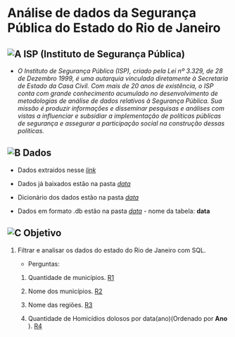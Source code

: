 # Análise de dados da Segurança Pública do Estado do Rio de Janeiro

## ![A](https://cdn-icons-png.flaticon.com/24/1085/1085456.png) ISP (Instituto de Segurança Pública)

- *O Instituto de Segurança Pública (ISP), criado pela Lei nº 3.329, de 28 de Dezembro 1999, é uma autarquia vinculada diretamente à Secretaria de Estado da Casa Civil. Com mais de 20 anos de existência, o ISP conta com grande conhecimento acumulado no desenvolvimento de metodologias de análise de dados relativos à Segurança Pública. Sua missão é produzir informações e disseminar pesquisas e análises com vistas a influenciar e subsidiar a implementação de políticas públicas de segurança e assegurar a participação social na construção dessas políticas.*

## ![B](https://cdn-icons-png.flaticon.com/24/9872/9872417.png) Dados

- Dados extraidos nesse *[link](https://www.ispdados.rj.gov.br/Arquivos/BaseMunicipioMensal.csv)*

- Dados já baixados estão na pasta *[data](https://github.com/Prog-LucasAlves/AED_Dados_Seguranca_Publica/tree/main/data/raw_dados)*

- Dicionário dos dados estão na pasta *[data](https://github.com/Prog-LucasAlves/AED_Dados_Seguranca_Publica/tree/main/data/dict_dados)*

- Dados em formato .db estão na pasta *[data](https://github.com/Prog-LucasAlves/AED_Dados_Seguranca_Publica/tree/main/data/db_dados)* - nome da tabela: **data**

## ![C](https://cdn-icons-png.flaticon.com/24/977/977451.png) Objetivo

1. Filtrar e analisar os dados do estado do Rio de Janeiro com SQL.

    - Perguntas:
    01. Quantidade de municípios. [R1](https://github.com/Prog-LucasAlves/AED_Dados_Seguranca_Publica/tree/main/SQL/Respostas%20SQL/R01)

    02. Nome dos municípios. [R2](https://github.com/Prog-LucasAlves/AED_Dados_Seguranca_Publica/tree/main/SQL/Respostas%20SQL/R02)

    03. Nome das regiões. [R3](https://github.com/Prog-LucasAlves/AED_Dados_Seguranca_Publica/tree/main/SQL/Respostas%20SQL/R03)

    04. Quantidade de Homicídios dolosos por data(ano)(Ordenado por **Ano** ). [R4](https://github.com/Prog-LucasAlves/AED_Dados_Seguranca_Publica/tree/main/SQL/Respostas%20SQL/R04)
